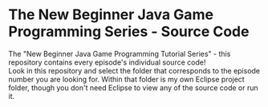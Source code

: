 The New Beginner Java Game Programming Series - Source Code
======================================

The "New Beginner Java Game Programming Tutorial Series" - this repository contains every episode's individual source code!  
Look in this repository and select the folder that corresponds to the episode number you are looking for.  Within that folder is my own Eclipse project folder, though you don't need Eclipse to view any of the source code or run it.
